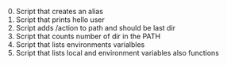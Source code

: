 0. Script that creates an alias
1. Script that prints hello user
2. Script adds /action to path and should be last dir
3. Script that counts number of dir in the PATH
4. Script that lists environments varialbles
5. Script that lists local and environment variables also functions

